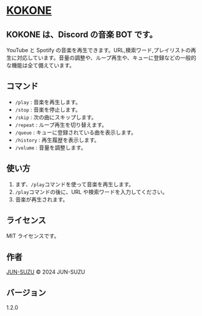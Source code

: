 # [KOKONE](https://kokone.jun-suzu.net)

## KOKONE は、Discord の音楽 BOT です。

YouTube と Spotify の音楽を再生できます。URL,検索ワード,プレイリストの再生に対応しています。音量の調整や、ループ再生や、キューに登録などの一般的な機能は全て備えています。

## コマンド

- `/play` : 音楽を再生します。
- `/stop` : 音楽を停止します。
- `/skip` : 次の曲にスキップします。
- `/repeat` : ループ再生を切り替えます。
- `/queue` : キューに登録されている曲を表示します。
- `/history` : 再生履歴を表示します。
- `/volume` : 音量を調整します。

## 使い方

1. まず、`/play`コマンドを使って音楽を再生します。
2. `/play`コマンドの後に、URL や検索ワードを入力してください。
3. 音楽が再生されます。

## ライセンス

MIT ライセンスです。

## 作者

[JUN-SUZU](https://jun-suzu.net)
© 2024 JUN-SUZU

## バージョン

1.2.0
